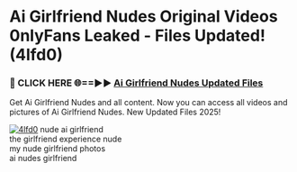 # Ai Girlfriend Nudes Original Videos 0nlyFans Leaked - Files Updated! (4lfd0)

<h3>🔴 CLICK HERE 🌐==►► <a href="https://tinyurl.com/52m3yx9h" rel="nofollow">Ai Girlfriend Nudes Updated Files</a></h3>

Get Ai Girlfriend Nudes and all content. Now you can access all videos and pictures of Ai Girlfriend Nudes. New Updated Files 2025!

[![4lfd0](https://i.imgur.com/TnHtlc8.gif)](https://tinyurl.com/52m3yx9h)
nude ai girlfriend<br>
the girlfriend experience nude<br>
my nude girlfriend photos<br>
ai nudes girlfriend